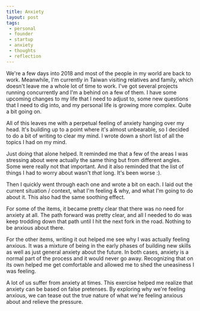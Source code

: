 ```yaml
---
title: Anxiety
layout: post
tags: 
 - personal
 - founder
 - startup
 - anxiety
 - thoughts
 - reflection
---
```


We're a few days into 2018 and most of the people in my world are back to work. Meanwhile, I'm currently in Taiwan visiting relatives and family, which doesn't leave me a whole lot of time to work. I've got several projects running concurrently and I'm a behind on a few of them. I have some upcoming changes to my life that I need to adjust to, some new questions that I need to dig into, and my personal life is growing more complex. Quite a bit going on. 

All of this leaves me with a perpetual feeling of anxiety hanging over my head. It's building up to a point where it's almost unbearable, so I decided to do a bit of writing to clear my mind. I wrote down a short list of all the topics I had on my mind. 

Just doing that alone helped. It reminded me that a few of the areas I was stressing about were actually the same thing but from different angles. Some were really not that important. And it also reminded that the list of things I had to worry about wasn't *that* long. It's been worse :). 

Then I quickly went through each one and wrote a bit on each. I laid out the current situation / context, what I'm feeling & why, and what I'm going to do about it. This also had the same soothing effect. 

For some of the items, it became pretty clear that there was no need for anxiety at all. The path forward was pretty clear, and all I needed to do was keep trodding down that path until I hit the next fork in the road. Nothing to be anxious about there. 

For the other items, writing it out helped me see why I was actually feeling anxious. It was a mixture of being in the early phases of building new skills as well as just general anxiety about the future. In both cases, anxiety is a normal part of the process and it would never go away. Recognizing that on its own helped me get comfortable and allowed me to shed the uneasiness I was feeling. 

A lot of us suffer from anxiety at times. This exercise helped me realize that anxiety can be based on false pretenses. By exploring why we're feeling anxious, we can tease out the true nature of what we're feeling anxious about and relieve the pressure. 